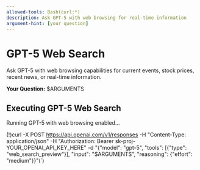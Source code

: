 ```yaml
---
allowed-tools: Bash(curl:*)
description: Ask GPT-5 with web browsing for real-time information
argument-hint: [your question]
---
```


# GPT-5 Web Search

Ask GPT-5 with web browsing capabilities for current events, stock prices, recent news, or real-time information.

**Your Question:** $ARGUMENTS

## Executing GPT-5 Web Search

Running GPT-5 with web browsing enabled...

(!)curl -X POST https://api.openai.com/v1/responses -H "Content-Type: application/json" -H "Authorization: Bearer sk-proj-YOUR_OPENAI_API_KEY_HERE" -d "{\"model\": \"gpt-5\", \"tools\": [{\"type\": \"web_search_preview\"}], \"input\": \"$ARGUMENTS\", \"reasoning\": {\"effort\": \"medium\"}}"(`)